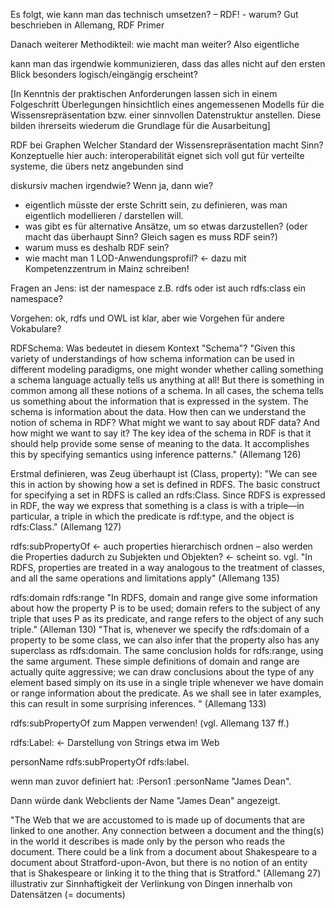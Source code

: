 Es folgt, wie kann man das technisch umsetzen? – RDF! - warum? Gut beschrieben in Allemang, RDF Primer


Danach weiterer Methodikteil: wie macht man weiter? Also eigentliche


kann man das irgendwie kommunizieren, dass das alles nicht auf den ersten Blick besonders logisch/eingängig erscheint?




[In Kenntnis der praktischen Anforderungen lassen sich in einem Folgeschritt Überlegungen hinsichtlich eines angemessenen Modells für die Wissensrepräsentation bzw. einer sinnvollen Datenstruktur anstellen.
Diese bilden ihrerseits wiederum die Grundlage für die Ausarbeitung]

RDF bei Graphen
Welcher Standard der Wissensrepräsentation macht Sinn?  Konzeptuelle
hier auch: interoperabilität
eignet sich voll gut für verteilte systeme, die übers netz angebunden sind











diskursiv machen irgendwie? Wenn ja, dann wie?

* eigentlich müsste der erste Schritt sein, zu definieren, was man eigentlich modellieren / darstellen will.
*  was gibt es für alternative Ansätze, um so etwas darzustellen? (oder macht das überhaupt Sinn? Gleich sagen es muss RDF sein?)
* warum muss es deshalb RDF sein?
* wie macht man 1 LOD-Anwendungsprofil? <- dazu mit Kompetenzzentrum in Mainz schreiben!

Fragen an Jens:
ist der namespace z.B. rdfs oder ist auch rdfs:class ein namespace?

Vorgehen: ok, rdfs und OWL ist klar, aber wie Vorgehen für andere Vokabulare?



RDFSchema: Was bedeutet in diesem Kontext "Schema"?
"Given this variety of understandings of how schema information can be used in different modeling paradigms, one might wonder whether calling something a schema language actually tells us anything at all! But there is something in common among all these notions of a schema. In all cases, the schema tells us something about the information that is expressed in the system. The schema is information about the data.
How then can we understand the notion of schema in RDF? What might we want to say about RDF data? And how might we want to say it? The key idea of the schema in RDF is that it should help provide some sense of meaning to the data. It accomplishes this by specifying semantics using inference patterns." (Allemang 126)

Erstmal definieren, was Zeug überhaupt ist (Class, property):
"We can see this in action by showing how a set is defined in RDFS. The basic construct for specifying a set in RDFS is called an rdfs:Class. Since RDFS is expressed in RDF, the way we express that something is a class is with a triple—in particular, a triple in which the predicate is rdf:type, and the object is rdfs:Class." (Allemang 127)

rdfs:subPropertyOf <- auch properties hierarchisch ordnen – also werden die Properties dadurch zu Subjekten und Objekten? <- scheint so. vgl. "In RDFS, properties are treated in a way analogous to the treatment of classes, and all the same operations and limitations apply" (Allemang 135)

rdfs:domain
rdfs:range
"In RDFS, domain and range give some information about how the property P is to be used; domain refers to the subject of any triple that uses P as its predicate, and range refers to the object of any such triple." (Alleman 130)
"That is, whenever we specify the rdfs:domain of a property to be some class, we can also infer that the property also has any superclass as rdfs:domain. The same conclusion holds for rdfs:range, using the same argument.
These simple definitions of domain and range are actually quite aggressive; we can draw conclusions about the type of any element based simply on its use in a single triple whenever we have domain or range information about the predicate. As we shall see in later examples, this can result in some surprising inferences.
" (Allemang 133)

rdfs:subPropertyOf zum Mappen verwenden! (vgl. Allemang 137 ff.)

rdfs:Label: <- Darstellung von Strings etwa im Web

personName rdfs:subPropertyOf rdfs:label.

wenn man zuvor definiert hat: :Person1 :personName "James Dean".

Dann würde dank Webclients der Name "James Dean" angezeigt.








"The Web that we are accustomed to is made up of documents that are linked to one another. Any connection between a document and the thing(s) in the world it describes is made only by the person who reads the document. There could be a link from a document about Shakespeare to a document about Stratford-upon-Avon, but there is no notion of an entity that is Shakespeare or linking it to the thing that is Stratford." (Allemang 27)
illustrativ zur Sinnhaftigkeit der Verlinkung von Dingen innerhalb von Datensätzen (= documents)